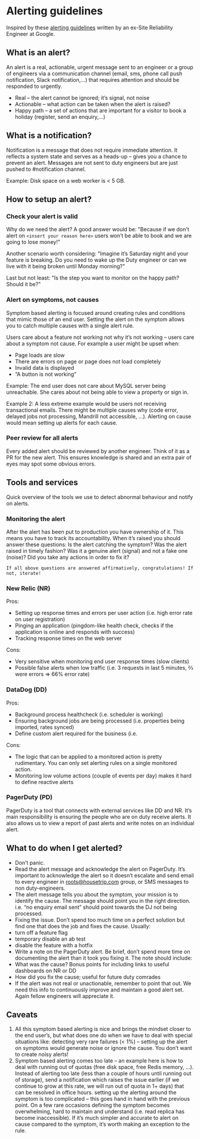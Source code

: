 # Alerting guidelines

Inspired by these [alerting guidelines](https://docs.google.com/document/d/199PqyG3UsyXlwieHaqbGiWVa8eMWi8zzAn0YfcApr8Q/edit) written by an ex-Site Reliability Engineer at Google.

## What is an alert?

An alert is a real, actionable, urgent message sent to an engineer or a group of engineers via a communication channel (email, sms, phone call push notification, Slack notification,...) that requires attention and should be responded to urgently.

* Real – the alert cannot be ignored; it’s signal, not noise
* Actionable – what action can be taken when the alert is raised?
* Happy path – a set of actions that are important for a visitor to book a holiday (register, send an enquiry,...)

## What is a notification?

Notification is a message that does not require immediate attention. It reflects a system state and serves as a heads-up – gives you a chance to prevent an alert.
Messages are not sent to duty engineers but are just pushed to #notification channel.

Example: Disk space on a web worker is < 5 GB.

## How to setup an alert?

### Check your alert is valid

Why do we need the alert? A good answer would be: "Because if we don't alert on `<insert your reason here>` users won’t be able to book and we are going to lose money!"

Another scenario worth considering: "Imagine it’s Saturday night and your feature is breaking. Do you need to wake up the Duty engineer or can we live with it being broken until Monday morning?"

Last but not least: "Is the step you want to monitor on the happy path? Should it be?"

### Alert on symptoms, not causes

Symptom based alerting is focused around creating rules and conditions that mimic those of an end user. Setting the alert on the symptom allows you to catch multiple causes with a single alert rule.

Users care about a feature not working not why it’s not working – users care about a symptom not cause. For example a user might be upset when:
* Page loads are slow
* There are errors on page or page does not load completely
* Invalid data is displayed
* “A button is not working”

Example:
The end user does not care about MySQL server being unreachable. She cares about not being able to view a property or sign in.

Example 2: A less extreme example would be users not receiving transactional emails. There might be multiple causes why (code error, delayed jobs not processing, Mandrill not accessible, ...). Alerting on cause would mean setting up alerts for each cause.

### Peer review for all alerts

Every added alert should be reviewed by another engineer. Think of it as a PR for the new alert. This ensures knowledge is shared and an extra pair of eyes may spot some obvious errors.

## Tools and services

Quick overview of the tools we use to detect abnormal behaviour and notify on alerts.

### Monitoring the alert

After the alert has been put to production you have ownership of it. This means you have to track its accountability. When it’s raised you should answer these questions:
Is the alert catching the symptom?
Was the alert raised in timely fashion?
Was it a genuine alert (signal) and not a fake one (noise)?
Did you take any actions in order to fix it?

	If all above questions are answered affirmatively, congratulations! If not, iterate!

### New Relic (NR)

Pros:
* Setting up response times and errors per user action (i.e. high error rate on user registration)
* Pinging an application (pingdom-like health check, checks if the application is online and responds with success)
* Tracking response times on the web server

Cons:
* Very sensitive when monitoring end user response times (slow clients)
* Possible false alerts when low traffic (i.e. 3 requests in last 5 minutes, ⅔ were errors => 66% error rate)

### DataDog (DD)

Pros:
* Background process healthcheck (i.e. scheduler is working)
* Ensuring background jobs are being processed (i.e. properties being imported, rates synced)
* Define custom alert required for the business (i.e.

Cons:
* The logic that can be applied to a monitored action is pretty rudimentary. You can only set alerting rules on a single monitored action.
* Monitoring low volume actions (couple of events per day) makes it hard to define reactive alerts

### PagerDuty (PD)

PagerDuty is a tool that connects with external services like DD and NR. It’s main responsibility is ensuring the people who are on duty receive alerts.
It also allows us to view a report of past alerts and write notes on an individual alert.

## What to do when I get alerted?

* Don’t panic.
* Read the alert message and acknowledge the alert on PagerDuty. It’s important to acknowledge the alert so it doesn’t escalate and send email to every engineer in roots@housetrip.com group, or SMS messages to non duty-engineers.
* The alert message tells you about the symptom, your mission is to identify the cause. The message should point you in the right direction. i.e. “no enquiry email sent” should point towards the DJ not being processed.
* Fixing the issue. Don’t spend too much time on a perfect solution but find one that does the job and fixes the cause. Usually:
* turn off a feature flag
* temporary disable an ab test
* disable the feature with a hotfix
* Write a note on the PagerDuty alert. Be brief, don’t spend more time on documenting the alert than it took you fixing it. The note should include:
* What was the cause? Bonus points for including links to useful dashboards on NR or DD
* How did you fix the cause; useful for future duty comrades
* If the alert was not real or unactionable, remember to point that out. We need this info to continuously improve and maintain a good alert set. Again fellow engineers will appreciate it.

## Caveats

1. All this symptom based alerting is nice and brings the mindset closer to the end user’s, but what does one do when we have to deal with special situations like:
detecting very rare failures (< 1%) – setting up the alert on symptoms would generate noise or ignore the cause. You don’t want to create noisy alerts!
2. Symptom based alerting comes too late – an example here is how to deal with running out of quotas (free disk space, free Redis memory, …). Instead of alerting too late (less than a couple of hours until running out of storage), send a notification which raises the issue earlier (if we continue to grow at this rate, we will run out of quota in 1+ days) that can be resolved in office hours.
setting up the alerting around the symptom is too complicated – this goes hand in hand with the previous point. On a few rare occasions defining the symptom becomes overwhelming, hard to maintain and understand (i.e. read replica has become inaccessible). If it’s much simpler and accurate to alert on cause compared to the symptom, it’s worth making an exception to the rule.
